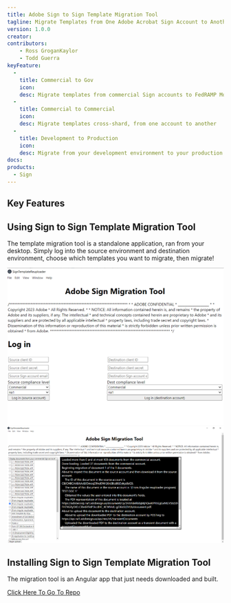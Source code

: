```yaml
---
title: Adobe Sign to Sign Template Migration Tool
tagline: Migrate Templates from One Adobe Acrobat Sign Account to Another With Ease
version: 1.0.0
creator: 
contributors: 
    - Ross GroganKaylor
    - Todd Guerra
keyFeature:
  - 
    title: Commercial to Gov
    icon: 
    desc: Migrate templates from commercial Sign accounts to FedRAMP Moderate Sign for Gov
  - 
    title: Commercial to Commercial
    icon: 
    desc: Migrate templates cross-shard, from one account to another
  - 
    title: Development to Production
    icon: 
    desc: Migrate from your development environment to your production Adobe Acrobat Sign account
docs: 
products: 
  - Sign
---
```



## Key Features

## Using Sign to Sign Template Migration Tool

The template migration tool is a standalone application, ran from your desktop. Simply log into the source environment and destination environment, choose which templates you want to migrate, then migrate!

![Example Usage](./images/image1.png)
![Example Usage](./images/image2.png)

## Installing Sign to Sign Template Migration Tool

The migration tool is an Angular app that just needs downloaded and built.

<a href="https://github.com/adobe/acrobat-sign-template-migration-tool">Click Here To Go To Repo</a>